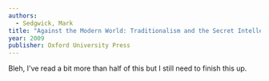 ```yaml
---
authors:
  - Sedgwick, Mark
title: "Against the Modern World: Traditionalism and the Secret Intellectual History of the Twentieth Century"
year: 2009
publisher: Oxford University Press
---
```


Bleh, I've read a bit more than half of this but I still need to finish this up.
